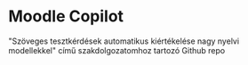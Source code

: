 # Moodle Copilot
"Szöveges tesztkérdések automatikus kiértékelése nagy nyelvi modellekkel" című szakdolgozatomhoz tartozó Github repo
